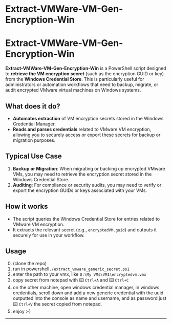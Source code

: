 # Extract-VMWare-VM-Gen-Encryption-Win

# Extract-VMWare-VM-Gen-Encryption-Win

**Extract-VMWare-VM-Gen-Encryption-Win** is a PowerShell script designed to **retrieve the VM encryption secret** (such as the encryption GUID or key) from the **Windows Credential Store**. This is particularly useful for administrators or automation workflows that need to backup, migrate, or audit encrypted VMware virtual machines on Windows systems.

## What does it do?

- **Automates extraction** of VM encryption secrets stored in the Windows Credential Manager.
- **Reads and parses credentials** related to VMware VM encryption, allowing you to securely access or export these secrets for backup or migration purposes.


## Typical Use Case

1. **Backup or Migration**: When migrating or backing up encrypted VMware VMs, you may need to retrieve the encryption secret stored in the Windows Credential Store.
2. **Auditing**: For compliance or security audits, you may need to verify or export the encryption GUIDs or keys associated with your VMs.

## How it works

- The script queries the Windows Credential Store for entries related to VMware VM encryption.
- It extracts the relevant secret (e.g., `encryptedVM.guid`) and outputs it securely for use in your workflow.

## Usage
0. (clone the repo)
1. run in powershell``./extract_vmware_generic_secret.ps1``
2. enter the path to your vmx, like ``D:\My VMs\VM1\encryptedvm.vmx``
3. copy secret from notepad with :keyboard: `Ctrl+A` and :keyboard: `Ctrl+C`
4. on the other machine, open windows credential manager, in windows credentials, scroll down and add a new generic credential with the uuid outputted into the console as name and username, and as password just :keyboard: `Ctrl+V` the secret copied from notepad.
5. enjoy :-)


---


